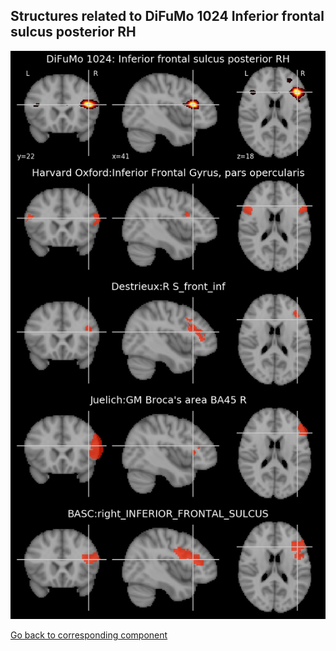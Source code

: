 


## Structures related to DiFuMo 1024 Inferior frontal sulcus posterior RH

![57](57.jpg "Structures related to DiFuMo 1024 Inferior frontal sulcus posterior RH")

[Go back to corresponding component](https://parietal-inria.github.io/DiFuMo/1024/html/57.html)